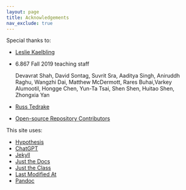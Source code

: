 ```yaml
---
layout: page
title: Acknowledgements
nav_exclude: true
---
```



Special thanks to:

- [Leslie Kaelbling](https://people.csail.mit.edu/lpk/)
- 6.867 Fall 2019 teaching staff

    Devavrat Shah, David Sontag, Suvrit Sra, Aaditya Singh, Aniruddh Raghu, Wangzhi Dai, Matthew McDermott, Rares Buhai,Varkey Alumootil, Hongge Chen, Yun-Ta Tsai, Shen Shen, Huitao Shen, Zhongxia Yan
- [Russ Tedrake](http://groups.csail.mit.edu/locomotion/russt.html)
- [Open-source Repository Contributors](https://github.com/shensquared/gradML/graphs/contributors)

This site uses:

- [Hypothesis](https://web.hypothes.is/)
- [ChatGPT](https://chat.openai.com)
- [Jekyll](https://jekyllrb.com)
- [Just the Docs](https://github.com/just-the-docs/just-the-docs)
- [Just the Class](https://github.com/kevinlin1/just-the-class)
- [Last Modified At](https://github.com/gjtorikian/jekyll-last-modified-at)
- [Pandoc](https://pandoc.org/)
